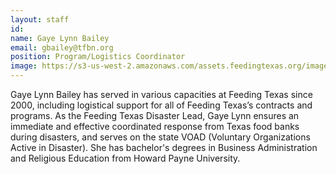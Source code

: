 ```yaml
---
layout: staff
id: 
name: Gaye Lynn Bailey
email: gbailey@tfbn.org
position: Program/Logistics Coordinator
image: https://s3-us-west-2.amazonaws.com/assets.feedingtexas.org/images/staff/gaye-lynn-bailey.JPG
---
```

Gaye Lynn Bailey has served in various capacities at Feeding Texas since 2000, including logistical support for all of Feeding Texas’s contracts and programs. As the Feeding Texas Disaster Lead, Gaye Lynn ensures an immediate and effective coordinated response from Texas food banks during disasters, and serves on the state VOAD (Voluntary Organizations Active in Disaster). She has bachelor's degrees in Business Administration and Religious Education from Howard Payne University.
